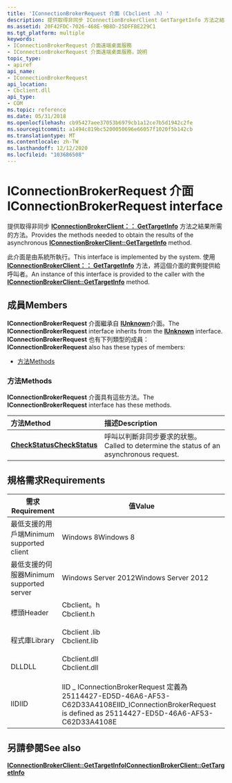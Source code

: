 ```yaml
---
title: 'IConnectionBrokerRequest 介面 (Cbclient .h) '
description: 提供取得非同步 IConnectionBrokerClient GetTargetInfo 方法之結果所需的方法。
ms.assetid: 20F42FDC-7026-468E-9B8D-25DFFBE229C1
ms.tgt_platform: multiple
keywords:
- IConnectionBrokerRequest 介面遠端桌面服務
- IConnectionBrokerRequest 介面遠端桌面服務，說明
topic_type:
- apiref
api_name:
- IConnectionBrokerRequest
api_location:
- Cbclient.dll
api_type:
- COM
ms.topic: reference
ms.date: 05/31/2018
ms.openlocfilehash: cb95427aee37053b6979cb1a12ce7b5d1942c2fe
ms.sourcegitcommit: a1494c819bc5200050696e66057f1020f5b142cb
ms.translationtype: MT
ms.contentlocale: zh-TW
ms.lasthandoff: 12/12/2020
ms.locfileid: "103686508"
---
```

# <a name="iconnectionbrokerrequest-interface"></a><span data-ttu-id="ae715-105">IConnectionBrokerRequest 介面</span><span class="sxs-lookup"><span data-stu-id="ae715-105">IConnectionBrokerRequest interface</span></span>

<span data-ttu-id="ae715-106">提供取得非同步 [**IConnectionBrokerClient：： GetTargetInfo**](iconnectionbrokerclient-gettargetinfo.md) 方法之結果所需的方法。</span><span class="sxs-lookup"><span data-stu-id="ae715-106">Provides the methods needed to obtain the results of the asynchronous [**IConnectionBrokerClient::GetTargetInfo**](iconnectionbrokerclient-gettargetinfo.md) method.</span></span>

<span data-ttu-id="ae715-107">此介面是由系統所執行。</span><span class="sxs-lookup"><span data-stu-id="ae715-107">This interface is implemented by the system.</span></span> <span data-ttu-id="ae715-108">使用 [**IConnectionBrokerClient：： GetTargetInfo**](iconnectionbrokerclient-gettargetinfo.md) 方法，將這個介面的實例提供給呼叫者。</span><span class="sxs-lookup"><span data-stu-id="ae715-108">An instance of this interface is provided to the caller with the [**IConnectionBrokerClient::GetTargetInfo**](iconnectionbrokerclient-gettargetinfo.md) method.</span></span>

## <a name="members"></a><span data-ttu-id="ae715-109">成員</span><span class="sxs-lookup"><span data-stu-id="ae715-109">Members</span></span>

<span data-ttu-id="ae715-110">**IConnectionBrokerRequest** 介面繼承自 [**IUnknown**](/windows/desktop/api/unknwn/nn-unknwn-iunknown)介面。</span><span class="sxs-lookup"><span data-stu-id="ae715-110">The **IConnectionBrokerRequest** interface inherits from the [**IUnknown**](/windows/desktop/api/unknwn/nn-unknwn-iunknown) interface.</span></span> <span data-ttu-id="ae715-111">**IConnectionBrokerRequest** 也有下列類型的成員：</span><span class="sxs-lookup"><span data-stu-id="ae715-111">**IConnectionBrokerRequest** also has these types of members:</span></span>

-   [<span data-ttu-id="ae715-112">方法</span><span class="sxs-lookup"><span data-stu-id="ae715-112">Methods</span></span>](#methods)

### <a name="methods"></a><span data-ttu-id="ae715-113">方法</span><span class="sxs-lookup"><span data-stu-id="ae715-113">Methods</span></span>

<span data-ttu-id="ae715-114">**IConnectionBrokerRequest** 介面具有這些方法。</span><span class="sxs-lookup"><span data-stu-id="ae715-114">The **IConnectionBrokerRequest** interface has these methods.</span></span>



| <span data-ttu-id="ae715-115">方法</span><span class="sxs-lookup"><span data-stu-id="ae715-115">Method</span></span>                                                      | <span data-ttu-id="ae715-116">描述</span><span class="sxs-lookup"><span data-stu-id="ae715-116">Description</span></span>                                                           |
|:------------------------------------------------------------|:----------------------------------------------------------------------|
| [<span data-ttu-id="ae715-117">**CheckStatus**</span><span class="sxs-lookup"><span data-stu-id="ae715-117">**CheckStatus**</span></span>](iconnectionbrokerrequest-checkstatus.md) | <span data-ttu-id="ae715-118">呼叫以判斷非同步要求的狀態。</span><span class="sxs-lookup"><span data-stu-id="ae715-118">Called to determine the status of an asynchronous request.</span></span><br/> |



 

## <a name="requirements"></a><span data-ttu-id="ae715-119">規格需求</span><span class="sxs-lookup"><span data-stu-id="ae715-119">Requirements</span></span>



| <span data-ttu-id="ae715-120">需求</span><span class="sxs-lookup"><span data-stu-id="ae715-120">Requirement</span></span> | <span data-ttu-id="ae715-121">值</span><span class="sxs-lookup"><span data-stu-id="ae715-121">Value</span></span> |
|-------------------------------------|---------------------------------------------------------------------------------------------|
| <span data-ttu-id="ae715-122">最低支援的用戶端</span><span class="sxs-lookup"><span data-stu-id="ae715-122">Minimum supported client</span></span><br/> | <span data-ttu-id="ae715-123">Windows 8</span><span class="sxs-lookup"><span data-stu-id="ae715-123">Windows 8</span></span><br/>                                                                        |
| <span data-ttu-id="ae715-124">最低支援的伺服器</span><span class="sxs-lookup"><span data-stu-id="ae715-124">Minimum supported server</span></span><br/> | <span data-ttu-id="ae715-125">Windows Server 2012</span><span class="sxs-lookup"><span data-stu-id="ae715-125">Windows Server 2012</span></span><br/>                                                              |
| <span data-ttu-id="ae715-126">標頭</span><span class="sxs-lookup"><span data-stu-id="ae715-126">Header</span></span><br/>                   | <dl> <span data-ttu-id="ae715-127"><dt>Cbclient。h</dt></span><span class="sxs-lookup"><span data-stu-id="ae715-127"><dt>Cbclient.h</dt></span></span> </dl>       |
| <span data-ttu-id="ae715-128">程式庫</span><span class="sxs-lookup"><span data-stu-id="ae715-128">Library</span></span><br/>                  | <dl> <span data-ttu-id="ae715-129"><dt>Cbclient .lib</dt></span><span class="sxs-lookup"><span data-stu-id="ae715-129"><dt>Cbclient.lib</dt></span></span> </dl>     |
| <span data-ttu-id="ae715-130">DLL</span><span class="sxs-lookup"><span data-stu-id="ae715-130">DLL</span></span><br/>                      | <dl> <span data-ttu-id="ae715-131"><dt>Cbclient.dll</dt></span><span class="sxs-lookup"><span data-stu-id="ae715-131"><dt>Cbclient.dll</dt></span></span> </dl>     |
| <span data-ttu-id="ae715-132">IID</span><span class="sxs-lookup"><span data-stu-id="ae715-132">IID</span></span><br/>                      | <span data-ttu-id="ae715-133">IID \_ IConnectionBrokerRequest 定義為 25114427-ED5D-46A6-AF53-C62D33A4108E</span><span class="sxs-lookup"><span data-stu-id="ae715-133">IID\_IConnectionBrokerRequest is defined as 25114427-ED5D-46A6-AF53-C62D33A4108E</span></span><br/> |



## <a name="see-also"></a><span data-ttu-id="ae715-134">另請參閱</span><span class="sxs-lookup"><span data-stu-id="ae715-134">See also</span></span>

<dl> <dt>

[<span data-ttu-id="ae715-135">**IConnectionBrokerClient::GetTargetInfo**</span><span class="sxs-lookup"><span data-stu-id="ae715-135">**IConnectionBrokerClient::GetTargetInfo**</span></span>](iconnectionbrokerclient-gettargetinfo.md)
</dt> </dl>

 

